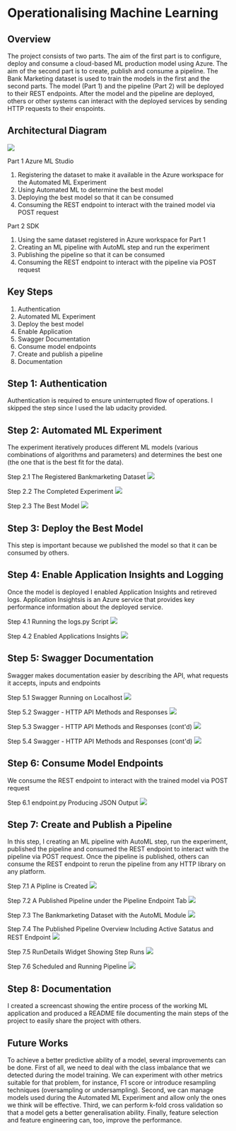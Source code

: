 # Operationalising Machine Learning

## Overview
The project consists of two parts. The aim of the first part is to configure, deploy and consume a cloud-based ML production model using Azure. The aim of the second part is to create, publish and consume a pipeline. The Bank Marketing dataset is used to train the models in the first and the second parts. The model (Part 1) and the pipeline (Part 2) will be deployed to their REST endpoints. After the model and the pipeline are deployed, others or other systems can interact with the deployed services by sending HTTP requests to their enspoints. 


## Architectural Diagram

![](Images/Diagram.JPG)

Part 1 Azure ML Studio
1. Registering the dataset to make it available in the Azure workspace for the Automated ML Experiment
2. Using Automated ML to determine the best model
3. Deploying the best model so that it can be consumed
4. Consuming the REST endpoint to interact with the trained model via POST request

Part 2 SDK
1. Using the same dataset registered in Azure workspace for Part 1
2. Creating an ML pipeline with AutoML step and run the experiment
3. Publishing the pipeline so that it can be consumed
4. Consuming the REST endpoint to interact with the pipeline via POST request


## Key Steps

1.	Authentication
2.	Automated ML Experiment
3.	Deploy the best model
4.	Enable Application 
5.	Swagger Documentation
6.	Consume model endpoints
7.	Create and publish a pipeline
8.	Documentation

## Step 1: Authentication 
Authentication is required to ensure uninterrupted flow of operations. I skipped the step since I used the lab udacity provided.

## Step 2: Automated ML Experiment 
The experiment iteratively produces different ML models (various combinations of algorithms and parameters) and determines the best one (the one that is the best fit for the data).

Step 2.1 The Registered Bankmarketing Dataset
![](Images/Step2.1-Registered%20Dataset.JPG)

Step 2.2 The Completed Experiment
![](Images/Step2.2%20-Completed%20Experiment.JPG)

Step 2.3 The Best Model
![](Images/Step2.3%20-%20Best%20Model.JPG)

## Step 3: Deploy the Best Model
This step is important because we published the model so that it can be consumed by others.


## Step 4: Enable Application Insights and Logging 
Once the model is deployed I enabled Application Insights and retireved logs. Application Insightsis is an Azure service that provides key performance information about the deployed service.

Step 4.1 Running the logs.py Script
![](Images/Step4.1%20-%20logs.JPG)

Step 4.2 Enabled Applications Insights
![](Images/Step4.2%20-%20enabled%20Application%20Insights.JPG)

## Step 5: Swagger Documentation
Swagger makes documentation easier by describing the API, what requests it accepts, inputs and endpoints  

Step 5.1 Swagger Running on Localhost
![](Images/Step5.1%20-%20Swagger%20runs%20on%20localhost.JPG)

Step 5.2 Swagger - HTTP API Methods and Responses
![](Images/Step5.2%20-%20Swagger%20-%20HTTP%20API%20methods%20and%20responses.JPG)

Step 5.3 Swagger - HTTP API Methods and Responses (cont'd)
![](Images/Step5.3%20-%20Swagger%20-%20HTTP%20API%20Methods%20and%20responses.JPG)

Step 5.4 Swagger - HTTP API Methods and Responses (cont'd)
![](Images/Step5.4%20-%20Swagger%20-%20HTTP%20API%20methods%20and%20responces.JPG)

## Step 6: Consume Model Endpoints
We consume the REST endpoint to interact with the trained model via POST request

Step 6.1 endpoint.py Producing JSON Output
![](Images/Step6.1%20-%20endpoint.py%20producing%20JSON%20output.JPG)

## Step 7: Create and Publish a Pipeline
In this step, I creating an ML pipeline with AutoML step, run the experiment, published the pipeline and consumed the REST endpoint to interact with the pipeline via POST request. Once the pipeline is published, others can consume the REST endpoint to rerun the pipeline from any HTTP library on any platform.

Step 7.1 A Pipline is Created
![](Images/Step7.1%20-%20pipeline%20created.JPG)

Step 7.2 A Published Pipeline under the Pipeline Endpoint Tab
![](Images/step7.3%20-%20pipeline%20endpoint.JPG)

Step 7.3 The Bankmarketing Dataset with the AutoML Module
![](Images/Final_pipeline_with_automl_module%20step7.JPG)

Step 7.4 The Published Pipeline Overview Including Active Satatus and REST Endpoint 
![](Images/Step7.4%20Dataset%20with%20AutoML%20module%20and%20the%20published%20pipeline%20overview.JPG)

Step 7.5 RunDetails Widget Showing Step Runs 
![](Images/Step7.5_RunDetail_swidget_showing_step_runs.JPG)

Step 7.6 Scheduled and Running Pipeline 
![](Images/Step7.6%20-%20Scheduled%20and%20running%20pipeline.JPG)

## Step 8: Documentation 
I created a screencast showing the entire process of the working ML application and produced a README file documenting the main steps of the project to easily share the project with others.


## Future Works
To achieve a better predictive ability of a model, several improvements can be done. First of all, we need to deal with the class imbalance that we detected during the model training. We can experiment with other metrics suitable for that problem, for instance, F1 score or introduce resampling techniques (oversampling or undersampling). Second, we can manage models used during the Automated ML Experiment and allow only the ones we think will be effective. Third, we can perform k-fold cross validation so that a model gets a better generalisation ability. Finally, feature selection and feature engineering can, too, improve the performance. 
